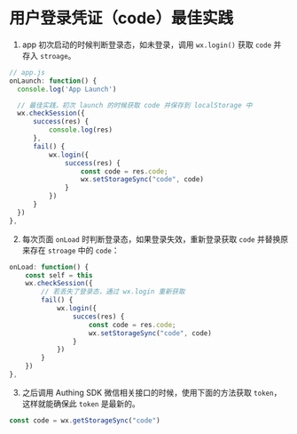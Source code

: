 # 用户登录凭证（code）最佳实践

1. app 初次启动的时候判断登录态，如未登录，调用 `wx.login()` 获取 `code` 并存入 `stroage`。

```javascript
// app.js
onLaunch: function() {
  console.log('App Launch')

  // 最佳实践，初次 launch 的时候获取 code 并保存到 localStorage 中
  wx.checkSession({
      success(res) {
          console.log(res)
      },
      fail() {
          wx.login({
              success(res) {
                  const code = res.code;
                  wx.setStorageSync("code", code)
              }
          })
      }
  })
},
```

2. 每次页面 `onLoad` 时判断登录态，如果登录失效，重新登录获取 `code` 并替换原来存在 `stroage` 中的 `code`：

```javascript
onLoad: function() {
    const self = this
    wx.checkSession({
        // 若丢失了登录态，通过 wx.login 重新获取
        fail() {
            wx.login({
                succes(res) {
                    const code = res.code;
                    wx.setStorageSync("code", code)
                }
            })
        }
    })
},
```

3. 之后调用 Authing SDK 微信相关接口的时候，使用下面的方法获取 `token`，这样就能确保此 `token` 是最新的。

```javascript
const code = wx.getStorageSync("code")
```

